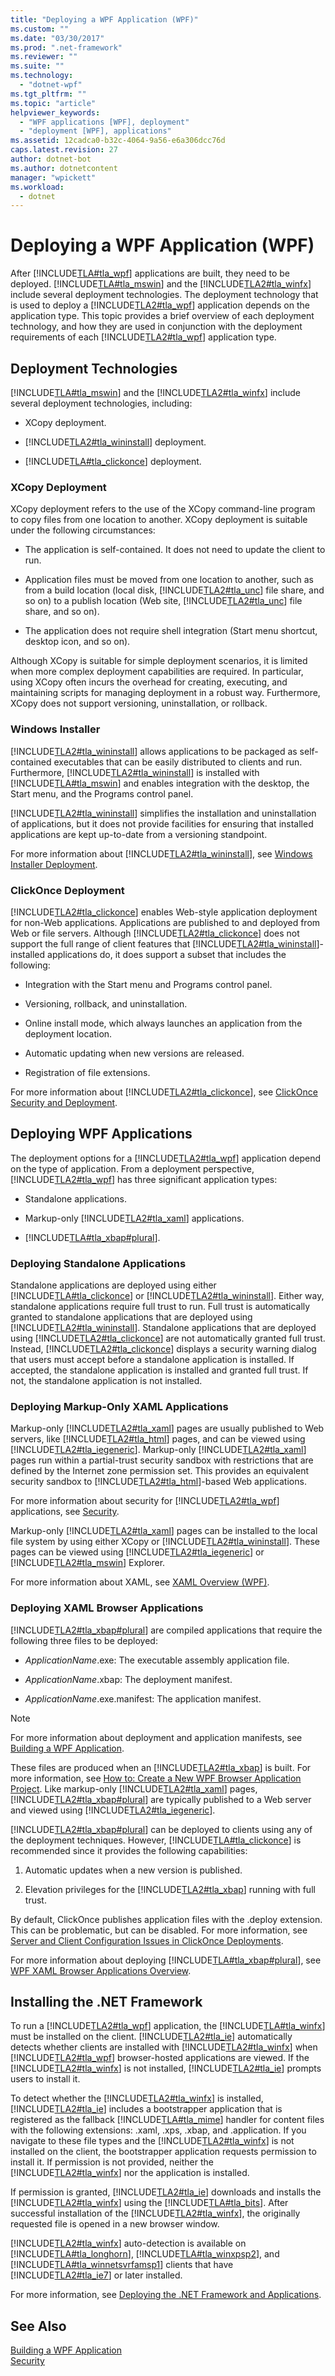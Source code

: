 ```yaml
---
title: "Deploying a WPF Application (WPF)"
ms.custom: ""
ms.date: "03/30/2017"
ms.prod: ".net-framework"
ms.reviewer: ""
ms.suite: ""
ms.technology: 
  - "dotnet-wpf"
ms.tgt_pltfrm: ""
ms.topic: "article"
helpviewer_keywords: 
  - "WPF applications [WPF], deployment"
  - "deployment [WPF], applications"
ms.assetid: 12cadca0-b32c-4064-9a56-e6a306dcc76d
caps.latest.revision: 27
author: dotnet-bot
ms.author: dotnetcontent
manager: "wpickett"
ms.workload: 
  - dotnet
---
```

# Deploying a WPF Application (WPF)
After [!INCLUDE[TLA#tla_wpf](../../../../includes/tlasharptla-wpf-md.md)] applications are built, they need to be deployed. [!INCLUDE[TLA#tla_mswin](../../../../includes/tlasharptla-mswin-md.md)] and the [!INCLUDE[TLA2#tla_winfx](../../../../includes/tla2sharptla-winfx-md.md)] include several deployment technologies. The deployment technology that is used to deploy a [!INCLUDE[TLA2#tla_wpf](../../../../includes/tla2sharptla-wpf-md.md)] application depends on the application type. This topic provides a brief overview of each deployment technology, and how they are used in conjunction with the deployment requirements of each [!INCLUDE[TLA2#tla_wpf](../../../../includes/tla2sharptla-wpf-md.md)] application type.  
  
   
<a name="Deployment_Technologies"></a>   
## Deployment Technologies  
 [!INCLUDE[TLA#tla_mswin](../../../../includes/tlasharptla-mswin-md.md)] and the [!INCLUDE[TLA2#tla_winfx](../../../../includes/tla2sharptla-winfx-md.md)] include several deployment technologies, including:  
  
-   XCopy deployment.  
  
-   [!INCLUDE[TLA2#tla_wininstall](../../../../includes/tla2sharptla-wininstall-md.md)] deployment.  
  
-   [!INCLUDE[TLA#tla_clickonce](../../../../includes/tlasharptla-clickonce-md.md)] deployment.  
  
<a name="XCopy_Deployment"></a>   
### XCopy Deployment  
 XCopy deployment refers to the use of the XCopy command-line program to copy files from one location to another. XCopy deployment is suitable under the following circumstances:  
  
-   The application is self-contained. It does not need to update the client to run.  
  
-   Application files must be moved from one location to another, such as from a build location (local disk, [!INCLUDE[TLA2#tla_unc](../../../../includes/tla2sharptla-unc-md.md)] file share, and so on) to a publish location (Web site, [!INCLUDE[TLA2#tla_unc](../../../../includes/tla2sharptla-unc-md.md)] file share, and so on).  
  
-   The application does not require shell integration (Start menu shortcut, desktop icon, and so on).  
  
 Although XCopy is suitable for simple deployment scenarios, it is limited when more complex deployment capabilities are required. In particular, using XCopy often incurs the overhead for creating, executing, and maintaining scripts for managing deployment in a robust way. Furthermore, XCopy does not support versioning, uninstallation, or rollback.  
  
<a name="Windows_Installer"></a>   
### Windows Installer  
 [!INCLUDE[TLA2#tla_wininstall](../../../../includes/tla2sharptla-wininstall-md.md)] allows applications to be packaged as self-contained executables that can be easily distributed to clients and run. Furthermore, [!INCLUDE[TLA2#tla_wininstall](../../../../includes/tla2sharptla-wininstall-md.md)] is installed with [!INCLUDE[TLA#tla_mswin](../../../../includes/tlasharptla-mswin-md.md)] and enables integration with the desktop, the Start menu, and the Programs control panel.  
  
 [!INCLUDE[TLA2#tla_wininstall](../../../../includes/tla2sharptla-wininstall-md.md)] simplifies the installation and uninstallation of applications, but it does not provide facilities for ensuring that installed applications are kept up-to-date from a versioning standpoint.  
  
 For more information about [!INCLUDE[TLA2#tla_wininstall](../../../../includes/tla2sharptla-wininstall-md.md)], see [Windows Installer Deployment](http://msdn.microsoft.com/library/121be21b-b916-43e2-8f10-8b080516d2a0).  
  
<a name="ClickOnce_Deployment"></a>   
### ClickOnce Deployment  
 [!INCLUDE[TLA2#tla_clickonce](../../../../includes/tla2sharptla-clickonce-md.md)] enables Web-style application deployment for non-Web applications. Applications are published to and deployed from Web or file servers. Although [!INCLUDE[TLA2#tla_clickonce](../../../../includes/tla2sharptla-clickonce-md.md)] does not support the full range of client features that [!INCLUDE[TLA2#tla_wininstall](../../../../includes/tla2sharptla-wininstall-md.md)]-installed applications do, it does support a subset that includes the following:  
  
-   Integration with the Start menu and Programs control panel.  
  
-   Versioning, rollback, and uninstallation.  
  
-   Online install mode, which always launches an application from the deployment location.  
  
-   Automatic updating when new versions are released.  
  
-   Registration of file extensions.  
  
 For more information about [!INCLUDE[TLA2#tla_clickonce](../../../../includes/tla2sharptla-clickonce-md.md)], see [ClickOnce Security and Deployment](/visualstudio/deployment/clickonce-security-and-deployment).  
  
<a name="Deploying_WPF_Applications"></a>   
## Deploying WPF Applications  
 The deployment options for a [!INCLUDE[TLA2#tla_wpf](../../../../includes/tla2sharptla-wpf-md.md)] application depend on the type of application. From a deployment perspective, [!INCLUDE[TLA2#tla_wpf](../../../../includes/tla2sharptla-wpf-md.md)] has three significant application types:  
  
-   Standalone applications.  
  
-   Markup-only [!INCLUDE[TLA2#tla_xaml](../../../../includes/tla2sharptla-xaml-md.md)] applications.  
  
-   [!INCLUDE[TLA#tla_xbap#plural](../../../../includes/tlasharptla-xbapsharpplural-md.md)].  
  
<a name="Deploying_Standalone_Applications"></a>   
### Deploying Standalone Applications  
 Standalone applications are deployed using either [!INCLUDE[TLA#tla_clickonce](../../../../includes/tlasharptla-clickonce-md.md)] or [!INCLUDE[TLA2#tla_wininstall](../../../../includes/tla2sharptla-wininstall-md.md)]. Either way, standalone applications require full trust to run. Full trust is automatically granted to standalone applications that are deployed using [!INCLUDE[TLA2#tla_wininstall](../../../../includes/tla2sharptla-wininstall-md.md)]. Standalone applications that are deployed using [!INCLUDE[TLA2#tla_clickonce](../../../../includes/tla2sharptla-clickonce-md.md)] are not automatically granted full trust. Instead, [!INCLUDE[TLA2#tla_clickonce](../../../../includes/tla2sharptla-clickonce-md.md)] displays a security warning dialog that users must accept before a standalone application is installed. If accepted, the standalone application is installed and granted full trust. If not, the standalone application is not installed.  
  
<a name="Deploying_Markup_Only_XAML_Applications"></a>   
### Deploying Markup-Only XAML Applications  
 Markup-only [!INCLUDE[TLA2#tla_xaml](../../../../includes/tla2sharptla-xaml-md.md)] pages are usually published to Web servers, like [!INCLUDE[TLA2#tla_html](../../../../includes/tla2sharptla-html-md.md)] pages, and can be viewed using [!INCLUDE[TLA2#tla_iegeneric](../../../../includes/tla2sharptla-iegeneric-md.md)]. Markup-only [!INCLUDE[TLA2#tla_xaml](../../../../includes/tla2sharptla-xaml-md.md)] pages run within a partial-trust security sandbox with restrictions that are defined by the Internet zone permission set. This provides an equivalent security sandbox to [!INCLUDE[TLA2#tla_html](../../../../includes/tla2sharptla-html-md.md)]-based Web applications.  
  
 For more information about security for [!INCLUDE[TLA2#tla_wpf](../../../../includes/tla2sharptla-wpf-md.md)] applications, see [Security](../../../../docs/framework/wpf/security-wpf.md).  
  
 Markup-only [!INCLUDE[TLA2#tla_xaml](../../../../includes/tla2sharptla-xaml-md.md)] pages can be installed to the local file system by using either XCopy or [!INCLUDE[TLA2#tla_wininstall](../../../../includes/tla2sharptla-wininstall-md.md)]. These pages can be viewed using [!INCLUDE[TLA2#tla_iegeneric](../../../../includes/tla2sharptla-iegeneric-md.md)] or [!INCLUDE[TLA2#tla_mswin](../../../../includes/tla2sharptla-mswin-md.md)] Explorer.  
  
 For more information about XAML, see [XAML Overview (WPF)](../../../../docs/framework/wpf/advanced/xaml-overview-wpf.md).  
  
<a name="Deploying_XAML_Browser_Applications"></a>   
### Deploying XAML Browser Applications  
 [!INCLUDE[TLA2#tla_xbap#plural](../../../../includes/tla2sharptla-xbapsharpplural-md.md)] are compiled applications that require the following three files to be deployed:  
  
-   *ApplicationName*.exe: The executable assembly application file.  
  
-   *ApplicationName*.xbap: The deployment manifest.  
  
-   *ApplicationName*.exe.manifest: The application manifest.  
  
> [!NOTE]
>  For more information about deployment and application manifests, see [Building a WPF Application](../../../../docs/framework/wpf/app-development/building-a-wpf-application-wpf.md).  
  
 These files are produced when an [!INCLUDE[TLA2#tla_xbap](../../../../includes/tla2sharptla-xbap-md.md)] is built. For more information, see [How to: Create a New WPF Browser Application Project](http://msdn.microsoft.com/library/72ef4d90-e163-42a1-8df0-ea7ccfd1901f). Like markup-only [!INCLUDE[TLA2#tla_xaml](../../../../includes/tla2sharptla-xaml-md.md)] pages, [!INCLUDE[TLA2#tla_xbap#plural](../../../../includes/tla2sharptla-xbapsharpplural-md.md)] are typically published to a Web server and viewed using [!INCLUDE[TLA2#tla_iegeneric](../../../../includes/tla2sharptla-iegeneric-md.md)].  
  
 [!INCLUDE[TLA2#tla_xbap#plural](../../../../includes/tla2sharptla-xbapsharpplural-md.md)] can be deployed to clients using any of the deployment techniques. However, [!INCLUDE[TLA#tla_clickonce](../../../../includes/tlasharptla-clickonce-md.md)] is recommended since it provides the following capabilities:  
  
1.  Automatic updates when a new version is published.  
  
2.  Elevation privileges for the [!INCLUDE[TLA2#tla_xbap](../../../../includes/tla2sharptla-xbap-md.md)] running with full trust.  
  
 By default, ClickOnce publishes application files with the .deploy extension. This can be problematic, but can be disabled. For more information, see [Server and Client Configuration Issues in ClickOnce Deployments](/visualstudio/deployment/server-and-client-configuration-issues-in-clickonce-deployments).  
  
 For more information about deploying [!INCLUDE[TLA#tla_xbap#plural](../../../../includes/tlasharptla-xbapsharpplural-md.md)], see [WPF XAML Browser Applications Overview](../../../../docs/framework/wpf/app-development/wpf-xaml-browser-applications-overview.md).  
  
<a name="Installing__NET_Framework_3_0"></a>   
## Installing the .NET Framework  
 To run a [!INCLUDE[TLA2#tla_wpf](../../../../includes/tla2sharptla-wpf-md.md)] application, the [!INCLUDE[TLA#tla_winfx](../../../../includes/tlasharptla-winfx-md.md)] must be installed on the client. [!INCLUDE[TLA2#tla_ie](../../../../includes/tla2sharptla-ie-md.md)] automatically detects whether clients are installed with [!INCLUDE[TLA2#tla_winfx](../../../../includes/tla2sharptla-winfx-md.md)] when [!INCLUDE[TLA2#tla_wpf](../../../../includes/tla2sharptla-wpf-md.md)] browser-hosted applications are viewed. If the [!INCLUDE[TLA2#tla_winfx](../../../../includes/tla2sharptla-winfx-md.md)] is not installed, [!INCLUDE[TLA2#tla_ie](../../../../includes/tla2sharptla-ie-md.md)] prompts users to install it.  
  
 To detect whether the [!INCLUDE[TLA2#tla_winfx](../../../../includes/tla2sharptla-winfx-md.md)] is installed, [!INCLUDE[TLA2#tla_ie](../../../../includes/tla2sharptla-ie-md.md)] includes a bootstrapper application that is registered as the fallback [!INCLUDE[TLA#tla_mime](../../../../includes/tlasharptla-mime-md.md)] handler for content files with the following extensions: .xaml, .xps, .xbap, and .application. If you navigate to these file types and the [!INCLUDE[TLA2#tla_winfx](../../../../includes/tla2sharptla-winfx-md.md)] is not installed on the client, the bootstrapper application requests permission to install it. If permission is not provided, neither the [!INCLUDE[TLA2#tla_winfx](../../../../includes/tla2sharptla-winfx-md.md)] nor the application is installed.  
  
 If permission is granted, [!INCLUDE[TLA2#tla_ie](../../../../includes/tla2sharptla-ie-md.md)] downloads and installs the [!INCLUDE[TLA2#tla_winfx](../../../../includes/tla2sharptla-winfx-md.md)] using the [!INCLUDE[TLA#tla_bits](../../../../includes/tlasharptla-bits-md.md)]. After successful installation of the [!INCLUDE[TLA2#tla_winfx](../../../../includes/tla2sharptla-winfx-md.md)], the originally requested file is opened in a new browser window.  
  
 [!INCLUDE[TLA2#tla_winfx](../../../../includes/tla2sharptla-winfx-md.md)] auto-detection is available on [!INCLUDE[TLA#tla_longhorn](../../../../includes/tlasharptla-longhorn-md.md)], [!INCLUDE[TLA#tla_winxpsp2](../../../../includes/tlasharptla-winxpsp2-md.md)], and [!INCLUDE[TLA#tla_winnetsvrfamsp1](../../../../includes/tlasharptla-winnetsvrfamsp1-md.md)] clients that have [!INCLUDE[TLA2#tla_ie7](../../../../includes/tla2sharptla-ie7-md.md)] or later installed.  
  
 For more information, see [Deploying the .NET Framework and Applications](../../../../docs/framework/deployment/index.md).  
  
## See Also  
 [Building a WPF Application](../../../../docs/framework/wpf/app-development/building-a-wpf-application-wpf.md)  
 [Security](../../../../docs/framework/wpf/security-wpf.md)
